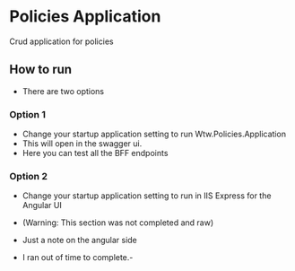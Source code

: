 # Policies Application
Crud application for policies


## How to run
- There are two options

### Option 1
- Change your startup application setting to run Wtw.Policies.Application
- This will open in the swagger ui.
- Here you can test all the BFF endpoints


### Option 2
- Change your startup application setting to run in IIS Express for the Angular UI
- (Warning: This section was not completed and raw)



- Just a note on the angular side

- I ran out of time to complete.-